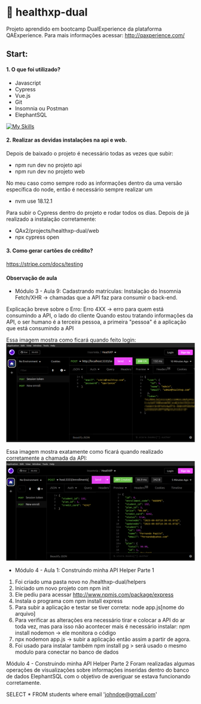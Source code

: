 # 📍 healthxp-dual 

Projeto aprendido em bootcamp DualExperience da plataforma QAExperience. Para mais informações acessar: http://qaxperience.com/

## Start: 
#### 1. O que foi utilizado?
- Javascript
- Cypress
- Vue.js
- Git
- Insomnia ou Postman
- ElephantSQL

[![My Skills](https://skillicons.dev/icons?i=js,vue,git,postman)](https://skillicons.dev)


#### 2. Realizar as devidas instalações na api e web.
Depois de baixado o projeto é necessário todas as vezes que subir:

* npm run dev no projeto api
*  npm run dev no projeto web

No meu caso como sempre rodo as informações dentro da uma versão específica do node, então é necessário sempre realizar um 

* nvm use 18.12.1

Para subir o Cypress dentro do projeto e rodar todos os dias. Depois de já realizado a instalação corretamente:
- QAx2/projects/healthxp-dual/web
- npx cypress open  

#### 3. Como gerar cartões de crédito? 
https://stripe.com/docs/testing


#### Observação de aula

* Módulo 3 - Aula 9: Cadastrando matrículas:
Instalação do Insomnia
Fetch/XHR -> chamadas que a API faz para consumir o back-end. 

Explicação breve sobre o Erro: 
Erro 4XX -> erro para quem está consumindo a API, o lado do cliente
Quando estou tratando informações da API, o ser humano é a terceira pessoa, a primeira "pessoa" é a aplicação que está consumindo a API

Essa imagem mostra como ficará quando feito login: 
<img src="./projects/healthxp-dual/web/heath_session.png">

Essa imagem mostra exatamente como ficará quando realizado corretamente a chamada da API: 
<img src="./projects/healthxp-dual/web/insomnia_enrollments.png">


* Módulo 4 - Aula 1: Construindo minha API Helper Parte 1
1. Foi criado uma pasta novo no /healthxp-dual/helpers
2. Iniciado um novo projeto com npm init 
3. Ele pediu para acessar http://www.npmjs.com/package/express
4. Instala o programa com npm install express
5. Para subir a aplicação e testar se tiver correta: node app.js[nome do arquivo]
6. Para verificar as alterações era necessário tirar e colocar a API do ar toda vez, mas para isso não acontecer mais é necessário instalar:
npm install nodemon -> ele monitora o código
7. npx nodemon app.js -> subir a aplicação então assim a partir de agora.
8. Foi usado para instalar também npm install pg > será usado o mesmo modulo para conectar no banco de dados

Módulo 4 - Construindo minha API Helper Parte 2
Foram realizadas algumas operações de visualizações sobre informações inseridas dentro do banco de dados ElephantSQL com o objetivo de averiguar se estava funcionando corretamente. 

SELECT * FROM students where email 'johndoe@gmail.com'
